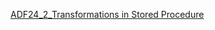 [ADF24_2_Transformations in Stored Procedure](https://github.com/rritec/Azure-Cloud-Data-Engineering/blob/main/03-Azure-Data-Factory(ADF)/ADF24_2_Transformations%20in%20Stored%20Procedure.md)
